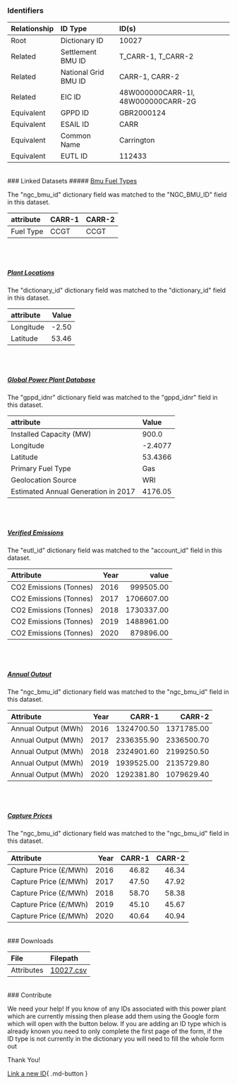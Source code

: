 ### Identifiers

| Relationship   | ID Type              | ID(s)                              |
|:---------------|:---------------------|:-----------------------------------|
| Root           | Dictionary ID        | 10027                              |
| Related        | Settlement BMU ID    | T_CARR-1, T_CARR-2                 |
| Related        | National Grid BMU ID | CARR-1, CARR-2                     |
| Related        | EIC ID               | 48W000000CARR-1I, 48W000000CARR-2G |
| Equivalent     | GPPD ID              | GBR2000124                         |
| Equivalent     | ESAIL ID             | CARR                               |
| Equivalent     | Common Name          | Carrington                         |
| Equivalent     | EUTL ID              | 112433                             |

<br>
### Linked Datasets
##### <a href="https://osuked.github.io/Power-Station-Dictionary/datasets/bmu-fuel-types">Bmu Fuel Types</a>



The "ngc_bmu_id" dictionary field was matched to the "NGC_BMU_ID" field in this dataset.

| attribute   | CARR-1   | CARR-2   |
|:------------|:---------|:---------|
| Fuel Type   | CCGT     | CCGT     |

<br><br>
##### <a href="https://osuked.github.io/Power-Station-Dictionary/datasets/plant-locations">Plant Locations</a>



The "dictionary_id" dictionary field was matched to the "dictionary_id" field in this dataset.

| attribute   |   Value |
|:------------|--------:|
| Longitude   |   -2.50 |
| Latitude    |   53.46 |

<br><br>
##### <a href="https://osuked.github.io/Power-Station-Dictionary/datasets/global-power-plant-database">Global Power Plant Database</a>



The "gppd_idnr" dictionary field was matched to the "gppd_idnr" field in this dataset.

| attribute                           | Value   |
|:------------------------------------|:--------|
| Installed Capacity (MW)             | 900.0   |
| Longitude                           | -2.4077 |
| Latitude                            | 53.4366 |
| Primary Fuel Type                   | Gas     |
| Geolocation Source                  | WRI     |
| Estimated Annual Generation in 2017 | 4176.05 |

<br><br>
##### <a href="https://osuked.github.io/Power-Station-Dictionary/datasets/verified-emissions">Verified Emissions</a>



The "eutl_id" dictionary field was matched to the "account_id" field in this dataset.

| Attribute              |   Year |      value |
|:-----------------------|-------:|-----------:|
| CO2 Emissions (Tonnes) |   2016 |  999505.00 |
| CO2 Emissions (Tonnes) |   2017 | 1706607.00 |
| CO2 Emissions (Tonnes) |   2018 | 1730337.00 |
| CO2 Emissions (Tonnes) |   2019 | 1488961.00 |
| CO2 Emissions (Tonnes) |   2020 |  879896.00 |

<br><br>
##### <a href="https://osuked.github.io/Power-Station-Dictionary/datasets/annual-output">Annual Output</a>



The "ngc_bmu_id" dictionary field was matched to the "ngc_bmu_id" field in this dataset.

| Attribute           |   Year |     CARR-1 |     CARR-2 |
|:--------------------|-------:|-----------:|-----------:|
| Annual Output (MWh) |   2016 | 1324700.50 | 1371785.00 |
| Annual Output (MWh) |   2017 | 2336355.90 | 2336500.70 |
| Annual Output (MWh) |   2018 | 2324901.60 | 2199250.50 |
| Annual Output (MWh) |   2019 | 1939525.00 | 2135729.80 |
| Annual Output (MWh) |   2020 | 1292381.80 | 1079629.40 |

<br><br>
##### <a href="https://osuked.github.io/Power-Station-Dictionary/datasets/capture-prices">Capture Prices</a>



The "ngc_bmu_id" dictionary field was matched to the "ngc_bmu_id" field in this dataset.

| Attribute             |   Year |   CARR-1 |   CARR-2 |
|:----------------------|-------:|---------:|---------:|
| Capture Price (£/MWh) |   2016 |    46.82 |    46.34 |
| Capture Price (£/MWh) |   2017 |    47.50 |    47.92 |
| Capture Price (£/MWh) |   2018 |    58.70 |    58.38 |
| Capture Price (£/MWh) |   2019 |    45.10 |    45.67 |
| Capture Price (£/MWh) |   2020 |    40.64 |    40.94 |


<br>
### Downloads


| File       | Filepath                                                                              |
|:-----------|:--------------------------------------------------------------------------------------|
| Attributes | [10027.csv](https://osuked.github.io/Power-Station-Dictionary/object_attrs/10027.csv) |


<br>
### Contribute

We need your help! If you know of any IDs associated with this power plant which are currently missing then please add them using the Google form which will open with the button below. If you are adding an ID type which is already known you need to only complete the first page of the form, if the ID type is not currently in the dictionary you will need to fill the whole form out

Thank You!

[Link a new ID](https://docs.google.com/forms/d/e/1FAIpQLSc5jRsQ7NgiLLXbwo9PUdwTQyuqbRwThltG56-o6NVSe7E_nw/viewform?usp=pp_url&entry.251912331=10027){ .md-button }